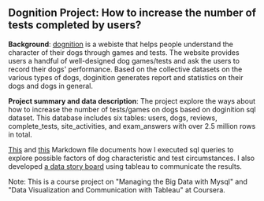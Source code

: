 ## Dognition Project: How to increase the number of tests completed by users?

**Background**: 
  [dognition](https://www.dognition.com/) is a webiste that helps people understand the character of their dogs through games and tests. The website provides users a handful of well-designed dog games/tests and ask the users to record their dogs' performance. Based on the collective datasets on the various types of dogs, doginition generates report and statistics on their dogs and dogs in general. 

**Project summary and data description**:
  The project explore the ways about how to increase the number of tests/games on dogs based on doginition sql dataset. This database includes six tables: users, dogs, reviews, complete_tests, site_activities, and exam_answers with over 2.5 million rows in total. 
  
  [This](https://github.com/saraheshuang/Data-Analysis-Projects/blob/master/Dognition_what%20matters%20to%20the%20number%20of%20tests%20completed%20in%20doginition%20website/MySQL_Queries_that_Test_Relationships_Between_Test_Completion_and_Dog_Characterisitcs.md) and [this](https://github.com/saraheshuang/Data-Analysis-Projects/blob/master/Dognition_what%20matters%20to%20the%20number%20of%20tests%20completed%20in%20doginition%20website/MySQL_Queries_that_Test_Relationships_Between_Test_Completion_and_Test_Circumstances.md) Markdown file documents how I executed sql queries to explore possible factors of dog characteristic and test circumstances. I also developed [a data story board](https://public.tableau.com/profile/sara8079#!/vizhome/IncreasenumberofdogtestsatDognition/Story1) using tableau to communicate the results.

  Note: This is a course project on "Managing the Big Data with Mysql" and "Data Visualization and Communication with Tableau" at Coursera.
